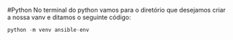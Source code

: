 #Python 
No terminal do python vamos para o diretório que desejamos criar a nossa vanv e ditamos o seguinte código:
```python
python -m venv ansible-env
```
